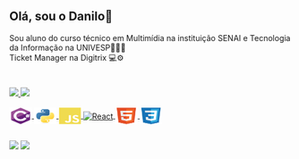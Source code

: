 ## Olá, sou o Danilo👋 <br>
Sou aluno do curso técnico em Multimídia na instituição SENAI e Tecnologia da Informação na UNIVESP👨‍💻🚀<br>
Ticket Manager na Digitrix 💻⚙
#

<div>
  <a href="https://github.com/danilo2503">
  <img height="180em" src="https://github-readme-stats.vercel.app/api?username=danilo2503&show_icons=true&theme=radical&include_all_commits=true&count_private=true"/>
  <img height="180em" src="https://github-readme-stats.vercel.app/api/top-langs/?username=danilo2503&layout=compact&langs_count=16&theme=radical"/>
</div>
  
<div style="display: inline_block"><br>
  <img align="center" alt="Csharp" height="30" width="40" src="https://raw.githubusercontent.com/devicons/devicon/master/icons/csharp/csharp-original.svg">
  <img align="center" alt="Python" height="30" width="40" 
src="https://raw.githubusercontent.com/devicons/devicon/master/icons/python/python-original.svg">       
  <img align="center" alt="Js" height="30" width="40" src="https://raw.githubusercontent.com/devicons/devicon/master/icons/javascript/javascript-plain.svg">  
  <img align="center" alt="React" height="30" width="40" src="https://raw.githubusercontent.com/devicons/devicon/master/icons(https://raw.githubusercontent.com/devicons/devicon/master/icons)/react/react-original.svg">
  <img align="center" alt="HTML" height="30" width="40" src="https://raw.githubusercontent.com/devicons/devicon/master/icons/html5/html5-original.svg">
  <img align="center" alt="CSS" height="30" width="40" src="https://raw.githubusercontent.com/devicons/devicon/master/icons/css3/css3-original.svg">
 
  ##
  
<div>
  
<div>

  <a href="mailto: danilotomaz.oficial@gmail.com" target="_blank"><img src="https://img.shields.io/badge/Gmail-D14836?style=for-the-badge&logo=gmail&logoColor=white"></a>
  <a href="https://www.linkedin.com/in/danilo-de-freitas-tomaz-rocha-74304a1b6/" target="_blank"><img src="https://img.shields.io/badge/-LinkedIn-%230077B5?style=for-the-badge&logo=linkedin&logoColor=white" target="_blank"></a>
 
</div>
  
  ##




